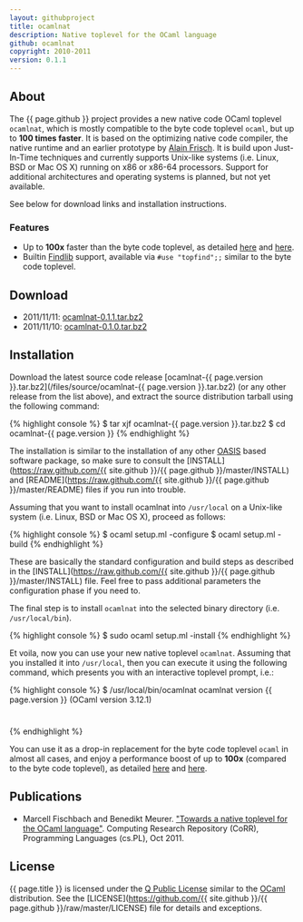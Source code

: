 ```yaml
---
layout: githubproject
title: ocamlnat
description: Native toplevel for the OCaml language
github: ocamlnat
copyright: 2010-2011
version: 0.1.1
---
```



## About

The {{ page.github }} project provides a new native code OCaml toplevel `ocamlnat`, which is mostly compatible to the byte code toplevel `ocaml`, but up to **100 times faster**. It is based on the optimizing native code compiler, the native runtime and an earlier prototype by [Alain Frisch](http://alain.frisch.fr). It is build upon Just-In-Time techniques and currently supports Unix-like systems (i.e. Linux, BSD or Mac OS X) running on x86 or x86-64 processors. Support for additional architectures and operating systems is planned, but not yet available.

See below for download links and installation instructions.

### Features

- Up to **100x** faster than the byte code toplevel, as detailed [here](/2011/09/14/ocamlnat-benchmark) and [here](http://arxiv.org/pdf/1110.1029).
- Builtin [Findlib](http://projects.camlcity.org/projects/findlib.html) support, available via
  `#use "topfind";;` similar to the byte code toplevel.


## Download

- 2011/11/11: [ocamlnat-0.1.1.tar.bz2](/files/source/ocamlnat-0.1.1.tar.bz2)
- 2011/11/10: [ocamlnat-0.1.0.tar.bz2](/files/source/ocamlnat-0.1.0.tar.bz2)


## Installation

Download the latest source code release [ocamlnat-{{ page.version }}.tar.bz2](/files/source/ocamlnat-{{ page.version }}.tar.bz2) (or any other release from the list above), and extract the source distribution tarball using the following command:

{% highlight console %}
$ tar xjf ocamlnat-{{ page.version }}.tar.bz2
$ cd ocamlnat-{{ page.version }}
{% endhighlight %}

The installation is similar to the installation of any other [OASIS](http://oasis.forge.ocamlcore.org) based software package, so make sure to consult the [INSTALL](https://raw.github.com/{{ site.github }}/{{ page.github }}/master/INSTALL) and [README](https://raw.github.com/{{ site.github }}/{{ page.github }}/master/README) files if you run into trouble.

Assuming that you want to install ocamlnat into `/usr/local` on a Unix-like system (i.e. Linux, BSD or Mac OS X), proceed as follows:

{% highlight console %}
$ ocaml setup.ml -configure
$ ocaml setup.ml -build
{% endhighlight %}

These are basically the standard configuration and build steps as described in the [INSTALL](https://raw.github.com/{{ site.github }}/{{ page.github }}/master/INSTALL) file. Feel free to pass additional parameters the configuration phase if you need to.

The final step is to install `ocamlnat` into the selected binary directory (i.e. `/usr/local/bin`).

{% highlight console %}
$ sudo ocaml setup.ml -install
{% endhighlight %}

Et voila, now you can use your new native toplevel `ocamlnat`. Assuming that you installed it into `/usr/local`, then you can execute it using the following command, which presents you with an interactive toplevel prompt, i.e.:

{% highlight console %}
$ /usr/local/bin/ocamlnat
        ocamlnat version {{ page.version }} (OCaml version 3.12.1)

# 
{% endhighlight %}

You can use it as a drop-in replacement for the byte code toplevel `ocaml` in almost all cases, and enjoy a performance boost of up to **100x** (compared to the byte code toplevel), as detailed [here](/2011/09/14/ocamlnat-benchmark) and [here](http://arxiv.org/pdf/1110.1029).


## Publications

- Marcell Fischbach and Benedikt Meurer. ["Towards a native toplevel for the OCaml language"](http://arxiv.org/abs/1110.1029). Computing Research Repository (CoRR), Programming Languages (cs.PL), Oct 2011.



## License

{{ page.title }} is licensed under the [Q Public License](http://en.wikipedia.org/wiki/Q_Public_License) similar to the [OCaml](http://caml.inria.fr/ocaml) distribution. See the [LICENSE](https://github.com/{{ site.github }}/{{ page.github }}/raw/master/LICENSE) file for details and exceptions.
